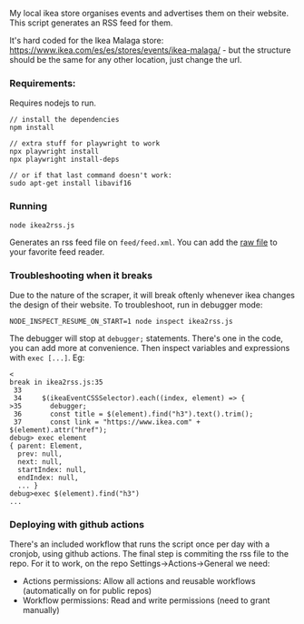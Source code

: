 My local ikea store organises events and advertises them on their website. This script generates an RSS feed for them.

It's hard coded for the Ikea Malaga store: https://www.ikea.com/es/es/stores/events/ikea-malaga/ - but the structure should be the same for any other location, just change the url.


### Requirements:

Requires nodejs to run.

```
// install the dependencies
npm install 

// extra stuff for playwright to work
npx playwright install
npx playwright install-deps

// or if that last command doesn't work:
sudo apt-get install libavif16 

```

### Running

```node ikea2rss.js```

Generates an rss feed file on `feed/feed.xml`. You can add the [raw file](https://raw.githubusercontent.com/marbru/ikea-store-events-rss/refs/heads/master/feed/feed.xml) to your favorite feed reader.


### Troubleshooting when it breaks

Due to the nature of the scraper, it will break oftenly whenever ikea changes the design of their website. To troubleshoot, run in debugger mode:

```
NODE_INSPECT_RESUME_ON_START=1 node inspect ikea2rss.js
```

The debugger will stop at `debugger;` statements. There's one in the code, you can add more at convenience. Then inspect variables and expressions with `exec [...]`. Eg:

```
< 
break in ikea2rss.js:35
 33 
 34     $(ikeaEventCSSSelector).each((index, element) => {
>35       debugger;
 36       const title = $(element).find("h3").text().trim();
 37       const link = "https://www.ikea.com" + $(element).attr("href");
debug> exec element
{ parent: Element,
  prev: null,
  next: null,
  startIndex: null,
  endIndex: null,
  ... }
debug>exec $(element).find("h3")
...
```


### Deploying with github actions

There's an included workflow that runs the script once per day with a cronjob, using github actions. The final step is commiting the rss file to the repo. For it to work, on the repo Settings->Actions->General we need:

- Actions permissions: Allow all actions and reusable workflows (automatically on for public repos)
- Workflow permissions: Read and write permissions (need to grant manually)

